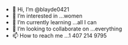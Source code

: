 - 👋 Hi, I’m @blayde0421
- 👀 I’m interested in ...women
- 🌱 I’m currently learning ...all I can
- 💞️ I’m looking to collaborate on ...everything
- 📫 How to reach me ...1 407 214 9795

<!---
blayde0421/blayde0421 is a ✨ special ✨ repository because its `README.md` (this file) appears on your GitHub profile.
You can click the Preview link to take a look at your changes.
--->
